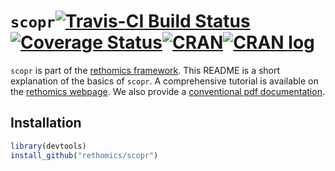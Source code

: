 


# `scopr`[![Travis-CI Build Status](https://travis-ci.org/rethomics/scopr.svg?branch=master)](https://travis-ci.org/rethomics/scopr)[![Coverage Status](https://img.shields.io/codecov/c/github/rethomics/scopr/master.svg)](https://codecov.io/github/rethomics/scopr?branch=master)[![CRAN](http://www.r-pkg.org/badges/version/scopr)](https://cran.r-project.org/package=scopr)[![CRAN log](https://cranlogs.r-pkg.org/badges/scopr)](https://www.rdocumentation.org/packages/scopr)

<!-- [![AppVeyor Build Status](https://ci.appveyor.com/api/projects/status/github/tidyverse/hms?branch=master&svg=true)](https://ci.appveyor.com/project/tidyverse/hms)  -->

<!-- [![Coverage Status](https://img.shields.io/codecov/c/github/tidyverse/hms/master.svg)](https://codecov.io/github/tidyverse/hms?branch=master) [![CRAN_Status_Badge](http://www.r-pkg.org/badges/version/hms)](https://cran.r-project.org/package=hms) -->

`scopr` is part of the [rethomics framework](https://rethomics.github.io/).
This README is a short explanation of the basics of `scopr`.
A comprehensive tutorial is available on the [rethomics webpage](https://rethomics.github.io/scopr.html).
We also provide a [conventional pdf documentation](scopr.pdf).


## Installation

```r
library(devtools)
install_github("rethomics/scopr")
```
